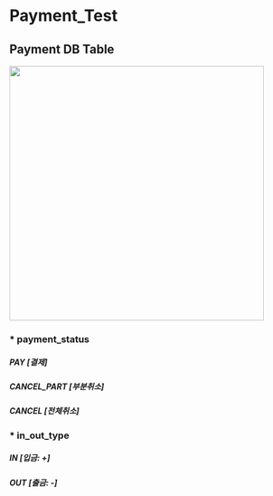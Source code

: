 # Payment_Test


Payment DB Table
-----------
<div>
<img width="450" src="https://user-images.githubusercontent.com/40882598/82136054-9e583380-9844-11ea-99bd-95cb757e492e.png">
</div>

<h3> * payment_status </h3>
<h5> PAY [결제] </h5>
<h5> CANCEL_PART [부분취소] </h5>
<h5> CANCEL [전체취소] </h5>

<h3> * in_out_type </h3>
<h5> IN [입금: +] </h5>
<h5> OUT [출금: -] </h5>
